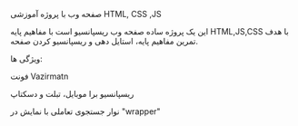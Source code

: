 صفحه وب با پروژه آموزشی HTML, CSS ,JS


این یک پروژه ساده صفحه وب ریسپانسیو است با مفاهیم پایه HTML,JS,CSS با هدف تمرین مفاهیم پایه، استایل دهی و ریسپانسیو کردن صفحه.



ویژگی ها:

فونت Vazirmatn

ریسپانسیو برا موبایل، تبلت و دسکتاپ

نوار جستجوی تعاملی با نمایش در "wrapper"


